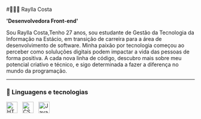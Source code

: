 #👩🏻‍💻 Raylla Costa

**'Desenvolvedora Front-end'**

Sou Raylla Costa,Tenho 27 anos, sou estudante de Gestão da Tecnologia da Informação na Estácio, em transição de carreira para a área de desenvolvimento de software. Minha paixão por tecnologia começou ao perceber como soluluções digitais podem impactar a vida das pessoas de forma positiva. A cada nova linha de código, descubro mais sobre meu potencial criativo e técnico, e sigo determinada a fazer a diferença no mundo da programação.

---

### 🤖 Linguagens e tecnologias

<img 
    align="left" 
    alt="HTML"
    title="HTML" 
    width="30px" 
    style="padding-right: 10px;" 
    src="https://cdn.jsdelivr.net/gh/devicons/devicon@latest/icons/html5/html5-original.svg" 
/>
<img 
    align="left" 
    alt="CSS" 
    title="CSS"
    width="30px" 
    style="padding-right: 10px;" 
    src="https://cdn.jsdelivr.net/gh/devicons/devicon@latest/icons/css3/css3-original.svg" 
/>
<img 
    align="left" 
    alt="JavaScript" 
    title="JavaScript"
    width="30px" 
    style="padding-right: 10px;" 
    src="https://cdn.jsdelivr.net/gh/devicons/devicon@latest/icons/javascript/javascript-original.svg" 
/>
